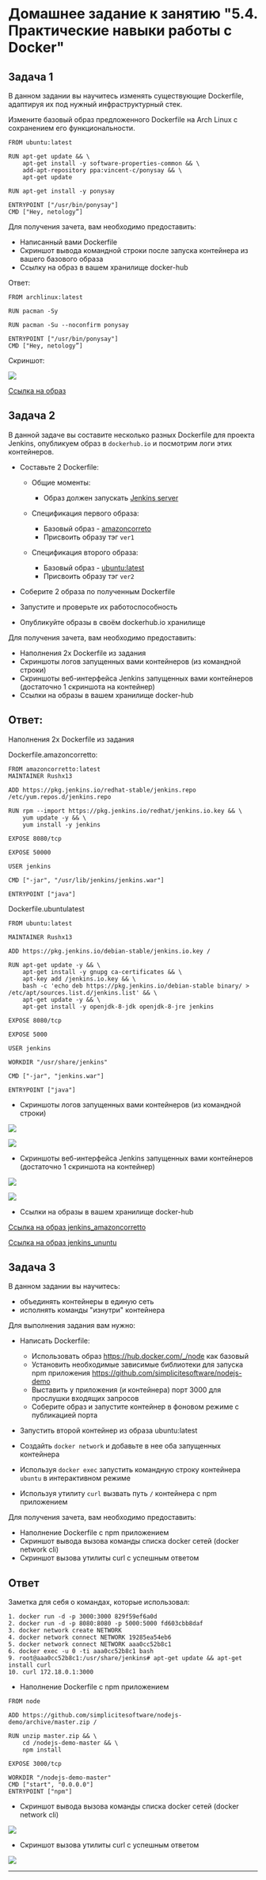 # Домашнее задание к занятию "5.4. Практические навыки работы с Docker"

## Задача 1 

В данном задании вы научитесь изменять существующие Dockerfile, адаптируя их под нужный инфраструктурный стек.

Измените базовый образ предложенного Dockerfile на Arch Linux c сохранением его функциональности.

```text
FROM ubuntu:latest

RUN apt-get update && \
    apt-get install -y software-properties-common && \
    add-apt-repository ppa:vincent-c/ponysay && \
    apt-get update
 
RUN apt-get install -y ponysay

ENTRYPOINT ["/usr/bin/ponysay"]
CMD ["Hey, netology”]
```
Для получения зачета, вам необходимо предоставить:
- Написанный вами Dockerfile
- Скриншот вывода командной строки после запуска контейнера из вашего базового образа
- Ссылку на образ в вашем хранилище docker-hub

Ответ:

```
FROM archlinux:latest

RUN pacman -Sy

RUN pacman -Su --noconfirm ponysay

ENTRYPOINT ["/usr/bin/ponysay"]
CMD ["Hey, netology”]

```
Скриншот:

![](https://github.com/rushx13/devops-netology/blob/main/Homework/05-virt-04-docker-practical-skills/Task1/ponysay_screenshot.png)

[Ссылка на образ](https://hub.docker.com/layers/rushx13/ponysay/latest/images/sha256-6069fac73a42d7da66bc6c4511cdb30b7f5cb0d7da7d9c277f50d232b50dad97?context=repo "Мой образ ponysay")

## Задача 2 

В данной задаче вы составите несколько разных Dockerfile для проекта Jenkins, опубликуем образ в `dockerhub.io` и посмотрим логи этих контейнеров.

- Составьте 2 Dockerfile:

    - Общие моменты:
        - Образ должен запускать [Jenkins server](https://www.jenkins.io/download/)
        
    - Спецификация первого образа:
        - Базовый образ - [amazoncorreto](https://hub.docker.com/_/amazoncorretto)
        - Присвоить образу тэг `ver1` 
    
    - Спецификация второго образа:
        - Базовый образ - [ubuntu:latest](https://hub.docker.com/_/ubuntu)
        - Присвоить образу тэг `ver2` 

- Соберите 2 образа по полученным Dockerfile
- Запустите и проверьте их работоспособность
- Опубликуйте образы в своём dockerhub.io хранилище

Для получения зачета, вам необходимо предоставить:
- Наполнения 2х Dockerfile из задания
- Скриншоты логов запущенных вами контейнеров (из командной строки)
- Скриншоты веб-интерфейса Jenkins запущенных вами контейнеров (достаточно 1 скриншота на контейнер)
- Ссылки на образы в вашем хранилище docker-hub


## Ответ:

Наполнения 2х Dockerfile из задания

Dockerfile.amazoncorretto:

```
FROM amazoncorretto:latest
MAINTAINER Rushx13

ADD https://pkg.jenkins.io/redhat-stable/jenkins.repo /etc/yum.repos.d/jenkins.repo

RUN rpm --import https://pkg.jenkins.io/redhat/jenkins.io.key && \
    yum update -y && \
    yum install -y jenkins

EXPOSE 8080/tcp

EXPOSE 50000

USER jenkins

CMD ["-jar", "/usr/lib/jenkins/jenkins.war"]

ENTRYPOINT ["java"]

```


Dockerfile.ubuntulatest


```
FROM ubuntu:latest

MAINTAINER Rushx13

ADD https://pkg.jenkins.io/debian-stable/jenkins.io.key /

RUN apt-get update -y && \
    apt-get install -y gnupg ca-certificates && \
    apt-key add /jenkins.io.key && \
    bash -c 'echo deb https://pkg.jenkins.io/debian-stable binary/ > /etc/apt/sources.list.d/jenkins.list' && \
    apt-get update -y && \
    apt-get install -y openjdk-8-jdk openjdk-8-jre jenkins

EXPOSE 8080/tcp

EXPOSE 5000

USER jenkins

WORKDIR "/usr/share/jenkins"

CMD ["-jar", "jenkins.war"]

ENTRYPOINT ["java"]

```

- Скриншоты логов запущенных вами контейнеров (из командной строки)

![](https://github.com/rushx13/devops-netology/blob/main/Homework/05-virt-04-docker-practical-skills/Task2/log1_amazon.png)

![](https://github.com/rushx13/devops-netology/blob/main/Homework/05-virt-04-docker-practical-skills/Task2/log2_ubuntu.png)


- Скриншоты веб-интерфейса Jenkins запущенных вами контейнеров (достаточно 1 скриншота на контейнер)

![](https://github.com/rushx13/devops-netology/blob/main/Homework/05-virt-04-docker-practical-skills/Task2/screenshot_amazoncorretto.png)

![](https://github.com/rushx13/devops-netology/blob/main/Homework/05-virt-04-docker-practical-skills/Task2/screenshot_ubuntu.png)


- Ссылки на образы в вашем хранилище docker-hub


[Ссылка на образ jenkins_amazoncorretto](https://hub.docker.com/layers/rushx13/jenkins_amazoncorretto/latest/images/sha256-c291073404678f21d8f96884e5a55d05be77c4e7eb57a839270ec899c5580b38?context=repo)

[Ссылка на образ jenkins_ununtu](https://hub.docker.com/layers/rushx13/jenkins_ubuntu/latest/images/sha256-7f4168d0d0f1a2af639bf22d105fa0946be02a629177dc997ccc2456faeb9ae2?context=repo)




## Задача 3 

В данном задании вы научитесь:
- объединять контейнеры в единую сеть
- исполнять команды "изнутри" контейнера

Для выполнения задания вам нужно:
- Написать Dockerfile: 
    - Использовать образ https://hub.docker.com/_/node как базовый
    - Установить необходимые зависимые библиотеки для запуска npm приложения https://github.com/simplicitesoftware/nodejs-demo
    - Выставить у приложения (и контейнера) порт 3000 для прослушки входящих запросов  
    - Соберите образ и запустите контейнер в фоновом режиме с публикацией порта

- Запустить второй контейнер из образа ubuntu:latest 
- Создайть `docker network` и добавьте в нее оба запущенных контейнера
- Используя `docker exec` запустить командную строку контейнера `ubuntu` в интерактивном режиме
- Используя утилиту `curl` вызвать путь `/` контейнера с npm приложением  

Для получения зачета, вам необходимо предоставить:
- Наполнение Dockerfile с npm приложением
- Скриншот вывода вызова команды списка docker сетей (docker network cli)
- Скриншот вызова утилиты curl с успешным ответом

## Ответ

Заметка для себя о командах, которые использовал:

```
1. docker run -d -p 3000:3000 829f59ef6a0d
2. docker run -d -p 8080:8080 -p 5000:5000 fd603cbb8daf
3. docker network create NETWORK
4. docker network connect NETWORK 19285ea54eb6
5. docker network connect NETWORK aaa0cc52b8c1
6. docker exec -u 0 -ti aaa0cc52b8c1 bash
9. root@aaa0cc52b8c1:/usr/share/jenkins# apt-get update && apt-get install curl
10. curl 172.18.0.1:3000
```

- Наполнение Dockerfile с npm приложением

```
FROM node

ADD https://github.com/simplicitesoftware/nodejs-demo/archive/master.zip /

RUN unzip master.zip && \
    cd /nodejs-demo-master && \
    npm install

EXPOSE 3000/tcp

WORKDIR "/nodejs-demo-master"
CMD ["start", "0.0.0.0"]
ENTRYPOINT ["npm"]

```

- Скриншот вывода вызова команды списка docker сетей (docker network cli)


![](https://github.com/rushx13/devops-netology/blob/main/Homework/05-virt-04-docker-practical-skills/Task3/docker_network.png)


- Скриншот вызова утилиты curl с успешным ответом


![](https://github.com/rushx13/devops-netology/blob/main/Homework/05-virt-04-docker-practical-skills/Task3/curl.png)

---

